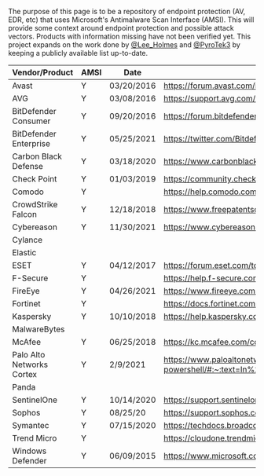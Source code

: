 The purpose of this page is to be a repository of endpoint protection (AV, EDR, etc) that uses Microsoft's Antimalware Scan Interface (AMSI). This will provide some context around endpoint protection and possible attack vectors. Products with information missing have not been verified yet. This project expands on the work done by [@Lee_Holmes](https://twitter.com/Lee_Holmes) and [@PyroTek3](https://twitter.com/PyroTek3) by keeping a publicly available list up-to-date. 



| Vendor/Product  | AMSI | Date | Reference |
| -------- | -------- | -------- | -------- |
| Avast | Y | 03/20/2016 | https://forum.avast.com/index.php?topic=184491.msg1300884#msg1300884
| AVG | Y | 03/08/2016 | https://support.avg.com/answers?id=906b00000008oUTAAY
| BitDefender Consumer | Y | 09/20/2016 | https://forum.bitdefender.com/index.php?/topic/72455-antimalware-scan-service/
| BitDefender Enterprise | Y | 05/25/2021 | https://twitter.com/Bitdefender_Ent/status/1397187195669295111?s=20
| Carbon Black Defense | Y | 03/18/2020 | https://www.carbonblack.com/2020/03/18/detecting-fileless-attacks-with-enterprise-edrs-amsi-visibility/|
| Check Point | Y | 01/03/2019 | https://community.checkpoint.com/t5/Endpoint/Endpoint-Security-E80-90-Client-released/m-p/20613#M460 |
| Comodo | Y | | https://help.comodo.com/uploads/helpers/Comodo_Client_Security_11.3_User_Guide.pdf |
| CrowdStrike Falcon | Y | 12/18/2018 | https://www.freepatentsonline.com/y2019/0188384.html |
| Cybereason | Y | 11/30/2021 | https://www.cybereason.com/blog/cybereason-v21.1-lts-advancing-prevention-detection-and-response |
| Cylance | | | |
| Elastic | | | |
| ESET | Y | 04/12/2017 | https://forum.eset.com/topic/11645-beta-eset-endpoint-security-66-is-available-for-evaluation
| F-Secure | Y | | https://help.f-secure.com/product.html?business/computer-protection-windows/latest/en/task_ED11EEBB08DD4583AFA13EA59D3FC768-latest-en |
| FireEye | Y | 04/26/2021 | https://www.fireeye.com/blog/products-and-services/2021/04/everybody-wins-in-mitre-attack-evaluations.html |
| Fortinet | Y | | https://docs.fortinet.com/document/forticlient/6.4.3/ems-administration-guide/447132/malware-protection |
| Kaspersky | Y | 10/10/2018 | https://help.kaspersky.com/KIS/2019/en-US/119653.htm |
| MalwareBytes | | |
| McAfee | Y | 06/25/2018 | https://kc.mcafee.com/corporate/index?page=content&id=PD27443
| Palo Alto Networks Cortex| Y | 2/9/2021 | https://www.paloaltonetworks.com/blog/security-operations/stopping-powershell-without-powershell/#:~:text=In%20addition%2C%20the%20Cortex%20XDR%20Agent%20features%20Behavioral%20Threat%20Protection%20modules%20leveraging%20the%20Anti%2DMalware%20Scan%20Interface%20(AMSI)%20to%20block%20PowerShell%20scripts. |
| Panda | | | |
| SentinelOne | Y | 10/14/2020 | https://support.sentinelone.com/hc/en-us/articles/1500005256241-How-the-SentinelOne-Agent-uses-Microsoft-AMSI-for-Detection |
| Sophos    |   Y  | 08/25/20    | https://support.sophos.com/support/s/article/KB-000039096?language=en_US Thanks, [@kmkz](https://github.com/kmkz)!|
| Symantec | Y | 07/15/2020 | https://techdocs.broadcom.com/content/broadcom/techdocs/us/en/symantec-security-software/endpoint-security-and-management/endpoint-protection/all/release-notes/Whats-new-for-Symantec-Endpoint-Protection-14_3-.html Thanks, [Jeff McJunkin](https://github.com/jeffmcjunkin)!|
| Trend Micro | Y | | https://cloudone.trendmicro.com/docs/workload-security/anti-malware-scan-configure/ |
| Windows Defender | Y | 06/09/2015 | https://www.microsoft.com/security/blog/2015/06/09/windows-10-to-offer-application-developers-new-malware-defenses/

